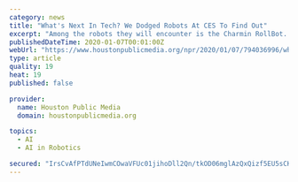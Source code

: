 ```yaml
---
category: news
title: "What's Next In Tech? We Dodged Robots At CES To Find Out"
excerpt: "Among the robots they will encounter is the Charmin RollBot. That's roll as in a roll of toilet paper, which is what the small-wheel robot carries on top of itself. \"So you're on the commode ..."
publishedDateTime: 2020-01-07T00:01:00Z
webUrl: "https://www.houstonpublicmedia.org/npr/2020/01/07/794036996/whats-next-in-tech-we-dodged-robots-at-ces-to-find-out/"
type: article
quality: 19
heat: 19
published: false

provider:
  name: Houston Public Media
  domain: houstonpublicmedia.org

topics:
  - AI
  - AI in Robotics

secured: "IrsCvAfPTdUNeIwmCOwaVFUc01jihoDll2Qn/tkOD06mglAzQxQizf5EU5sCKYWraUQoP7pg+gPVMvQYonOYsTM+VCN3OmK/xWDm9SKWF1ejRSCvz9XEbAEU0Ga+lrnhI6/I5bEAPVQSTSJog/K6GJ6KUCaCqAF9izm0uCBk5FpH9DoD4EZ7X3vOnV8Qx6SDIVS98P0VkKZ+K9KsQRCYTmdeL1gy03Hr9XW9CqVCuKtday3FsftOf0Y5TFTe2HABNjjjDR2K0KgDGXFTVbyPvvxO8mgm6tNvMV+OcZLjCsO/r2jKAdFV7UC7HFAeKCHE;o8FkdGZwJHXAHRkHCv0ekg=="
---
```


